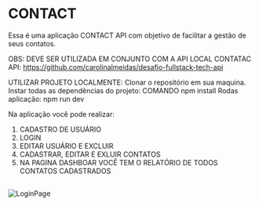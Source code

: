 # CONTACT

Essa é uma aplicação CONTACT API com objetivo de facilitar a gestão de seus contatos.

OBS: DEVE SER UTILIZADA EM CONJUNTO COM A API LOCAL CONTATAC API: https://github.com/carolinalmeidas/desafio-fullstack-tech-api

UTILIZAR PROJETO LOCALMENTE:
Clonar o repositório em sua maquina.
Instar todas as dependências do projeto: COMANDO npm install
Rodas aplicação: npm run dev


Na aplicação você pode realizar:
   1) CADASTRO DE USUÁRIO
   2) LOGIN
   3) EDITAR USUÁRIO E EXCLUIR
   4) CADASTRAR, EDITAR E EXLUIR CONTATOS
   5) NA PAGINA DASHBOAR VOCÊ TEM O RELATÓRIO DE TODOS CONTATOS CADASTRADOS
##
![LoginPage](https://github.com/carolinalmeidas/desafio-fullstack-tech/assets/110141554/5717344d-2f97-4575-ba9a-adddc9d9fd07)

